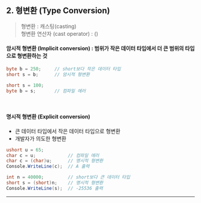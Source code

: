 ## 2. 형변환 (Type Conversion)
> 형변환 : 캐스팅(casting)    
> 형변환 연산자 (cast operator) : ()

#### 암시적 형변환 (Implicit conversion) : 범위가 작은 데이터 타입에서 더 큰 범위의 타입으로 형변환하는 것
```csharp
byte b = 250;     // short보다 작은 데이터 타입
short s = b;      // 암시적 형변환

short s = 100;
byte b = s;       // 컴파일 에러
```
<br>

#### 명시적 형변환 (Explicit conversion)
- 큰 데이터 타입에서 작은 데이터 타입으로 형변환
- 개발자가 의도한 형변환
```csharp
ushort u = 65;
char c = u;            // 컴파일 에러
char c = (char)u;      // 명시적 형변환
Console.WriteLine(c);  // A 출력

int n = 40000;         // short보다 큰 데이터 타입
short s = (short)n;    // 명시적 형변환
Console.WriteLine(s);  // -25536 출력
```
****
<br>
